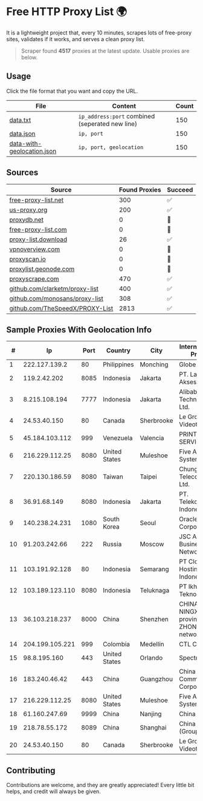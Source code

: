 
# Free HTTP Proxy List 🌍

It is a lightweight project that, every 10 minutes, scrapes lots of free-proxy sites, validates if it works, and serves a clean proxy list.


> Scraper found **4517** proxies at the latest update. Usable proxies are below.

## Usage

Click the file format that you want and copy the URL.


|File|Content|Count|
|----|-------|-----|
|[data.txt](https://raw.githubusercontent.com/themiralay/Proxy-List-World/master/data.txt)|`ip_address:port` combined (seperated new line)|150|
|[data.json](https://raw.githubusercontent.com/themiralay/Proxy-List-World/master/data.json)|`ip, port`|150|
|[data-with-geolocation.json](https://raw.githubusercontent.com/themiralay/Proxy-List-World/master/data-with-geolocation.json)|`ip, port, geolocation`|150|

## Sources

|Source|Found Proxies|Succeed|
|------|-------------|-------|
|[free-proxy-list.net](https://free-proxy-list.net)|300|✅|
|[us-proxy.org](https://www.us-proxy.org)|200|✅|
|[proxydb.net](http://proxydb.net)|0|🚫|
|[free-proxy-list.com](https://free-proxy-list.com/?page=&port=&type%5B%5D=http&type%5B%5D=https&up_time=0&search=Search)|0|🚫|
|[proxy-list.download](https://www.proxy-list.download/HTTP)|26|✅|
|[vpnoverview.com](https://vpnoverview.com/privacy/anonymous-browsing/free-proxy-servers)|0|🚫|
|[proxyscan.io](https://www.proxyscan.io)|0|🚫|
|[proxylist.geonode.com](https://proxylist.geonode.com/api/proxy-list?limit=300&page=1&sort_by=lastChecked&sort_type=desc&protocols=http,https)|0|🚫|
|[proxyscrape.com](https://api.proxyscrape.com/v2/?request=displayproxies&protocol=http&timeout=10000&country=all&ssl=all&anonymity=all)|470|✅|
|[github.com/clarketm/proxy-list](https://raw.githubusercontent.com/clarketm/proxy-list/master/proxy-list-raw.txt)|400|✅|
|[github.com/monosans/proxy-list](https://raw.githubusercontent.com/monosans/proxy-list/main/proxies/http.txt)|308|✅|
|[github.com/TheSpeedX/PROXY-List](https://raw.githubusercontent.com/TheSpeedX/PROXY-List/master/http.txt)|2813|✅|


## Sample Proxies With Geolocation Info

|#|Ip|Port|Country|City|Internet Service Provider|
|-|--|----|-------|----|-------------------------|
|1|222.127.139.2|80|Philippines|Monching|Globe Telecom|
|2|119.2.42.202|8085|Indonesia|Jakarta|PT. Laxo Global Akses|
|3|8.215.108.194|7777|Indonesia|Jakarta|Alibaba (US) Technology Co., Ltd.|
|4|24.53.40.150|80|Canada|Sherbrooke|Le Groupe Videotron Ltee|
|5|45.184.103.112|999|Venezuela|Valencia|PRINTER-NET-SERVICE, C.A.|
|6|216.229.112.25|8080|United States|Muleshoe|Five Area Systems, LLC|
|7|220.130.186.59|8080|Taiwan|Taipei|Chunghwa Telecom Co., Ltd.|
|8|36.91.68.149|8080|Indonesia|Jakarta|PT. Telekomunikasi Indonesia|
|9|140.238.24.231|1080|South Korea|Seoul|Oracle Corporation|
|10|91.203.242.66|222|Russia|Moscow|JSC Advanced Business Network|
|11|103.191.92.128|80|Indonesia|Semarang|PT Cloud Hosting Indonesia|
|12|103.189.123.110|8080|Indonesia|Teluknaga|PT Ikhlas Cipta Teknologi|
|13|36.103.218.237|8000|China|Shenzhen|CHINANET NINGXIA province ZHONGWEI IDC network|
|14|204.199.105.221|999|Colombia|Medellín|CTL Colombia|
|15|98.8.195.160|443|United States|Orlando|Spectrum|
|16|183.240.46.42|443|China|Guangzhou|China Mobile Communications Corporation|
|17|216.229.112.25|8080|United States|Muleshoe|Five Area Systems, LLC|
|18|61.160.247.69|9999|China|Nanjing|China Telecom|
|19|218.78.55.172|8089|China|Shanghai|China Telecom (Group)|
|20|24.53.40.150|80|Canada|Sherbrooke|Le Groupe Videotron Ltee|



## Contributing

Contributions are welcome, and they are greatly appreciated! Every
little bit helps, and credit will always be given.

